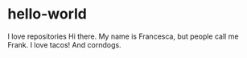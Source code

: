 # hello-world
I love repositories
Hi there. My name is Francesca, but people call me Frank. I love tacos! 
And corndogs. 
